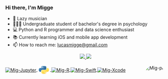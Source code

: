 ### Hi there, I'm Migge 

- 🎹 Lazy musician
- 👨🏻‍🎓 Undergraduate student of bachelor's degree in psychology
- 💻 Python and R programmer and data science enthusiast 
- 📚 Currently learning iOS and mobile app development
- 📫 How to reach me: lucasmigge@gmail.com


<div align="center">
  <a href="https://github.com/miggelucas">
  <img height="180em" src="https://github-readme-stats.vercel.app/api?username=miggelucas&show_icons=true&theme=buefy&include_all_commits=true&count_private=true"/>
  <img height="180em" src="https://github-readme-stats.vercel.app/api/top-langs/?username=miggelucas&layout=compact&langs_count=7&theme=buefy"/>
</div>


      

<div style="display: inline_block"><br>
  <img align="center" alt="Mig-Jupyter" height="30" width="40" src="https://cdn.jsdelivr.net/gh/devicons/devicon/icons/jupyter/jupyter-original-wordmark.svg">
  <img align="center" alt="Mig-Python" height="30" width="40" src="https://raw.githubusercontent.com/devicons/devicon/master/icons/python/python-original.svg"> 
  <img align="center" alt="Mig-R" height="30" width="40" src="https://cdn.jsdelivr.net/gh/devicons/devicon/icons/rstudio/rstudio-original.svg">
  <img align="center" alt="Mig-Swift" height="30" width="40" src="https://cdn.jsdelivr.net/gh/devicons/devicon/icons/swift/swift-original.svg">
  <img align="center" alt="Mig-Xcode" height="30" width="40" src="https://cdn.jsdelivr.net/gh/devicons/devicon/icons/xcode/xcode-original.svg">
  <img align="right" alt="Mig-pic" height="150" style="border-radius:50px;" src="https://cdn.picrew.me/shareImg/org/202211/338224_MPGEOc67.png">
</div>

  
<!--
  
  ##
 
<div> 
 
  ![Snake animation](https://github.com/miggelucas/miggelucas/blob/output/github-contribution-grid-snake.svg)
 
</div>

-->

<!--
**miggelucas/miggelucas** is a ✨ _special_ ✨ repository because its `README.md` (this file) appears on your GitHub profile.

Here are some ideas to get you started:

- 🔭 I’m currently working on ...
- 🌱 I’m currently learning ...
- 👯 I’m looking to collaborate on ...
- 🤔 I’m looking for help with ...
- 💬 Ask me about ...
- 📫 How to reach me: ...
- 😄 Pronouns: ...
- ⚡ Fun fact: ...
-->
